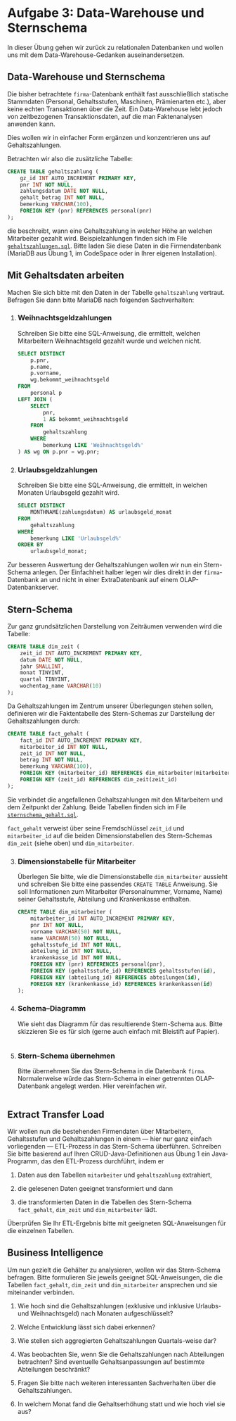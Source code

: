 # Aufgabe 3: Data-Warehouse und Sternschema

In dieser Übung gehen wir zurück zu relationalen Datenbanken und wollen uns mit dem Data-Warehouse-Gedanken auseinandersetzen.

## Data-Warehouse und Sternschema

Die bisher betrachtete `firma`-Datenbank enthält fast ausschließlich statische Stammdaten (Personal, Gehaltsstufen, Maschinen, Prämienarten etc.), aber keine echten Transaktionen über die Zeit.
Ein Data-Warehouse lebt jedoch von zeitbezogenen Transaktionsdaten, auf die man Faktenanalysen anwenden kann.

Dies wollen wir in einfacher Form ergänzen und konzentrieren uns auf Gehaltszahlungen.

Betrachten wir also die zusätzliche Tabelle:

``` SQL
CREATE TABLE gehaltszahlung (
    gz_id INT AUTO_INCREMENT PRIMARY KEY,
    pnr INT NOT NULL,
    zahlungsdatum DATE NOT NULL,
    gehalt_betrag INT NOT NULL,
    bemerkung VARCHAR(100),
    FOREIGN KEY (pnr) REFERENCES personal(pnr)
);
```

die beschreibt, wann eine Gehaltszahlung in welcher Höhe an welchen Mitarbeiter gezahlt wird.
Beispielzahlungen finden sich im File [`gehaltszahlungen.sql`](./gehaltszahlungen.sql).
Bitte laden Sie diese Daten in die Firmendatenbank (MariaDB aus Übung 1, im CodeSpace oder in Ihrer eigenen Installation).

## Mit Gehaltsdaten arbeiten

Machen Sie sich bitte mit den Daten in der Tabelle `gehaltszahlung` vertraut.
Befragen Sie dann bitte MariaDB nach folgenden Sachverhalten:

1. ### Weihnachtsgeldzahlungen

    Schreiben Sie bitte eine SQL-Anweisung, die ermittelt, welchen Mitarbeitern Weihnachtsgeld gezahlt wurde und welchen nicht.

    ``` SQL
    SELECT DISTINCT
        p.pnr,
        p.name,
        p.vorname,
        wg.bekommt_weihnachtsgeld
    FROM
        personal p
    LEFT JOIN (
        SELECT
            pnr,
            1 AS bekommt_weihnachtsgeld
        FROM
            gehaltszahlung
        WHERE
            bemerkung LIKE 'Weihnachtsgeld%'
    ) AS wg ON p.pnr = wg.pnr;
    ```

2. ### Urlaubsgeldzahlungen

    Schreiben Sie bitte eine SQL-Anweisung, die ermittelt, in welchen Monaten Urlaubsgeld gezahlt wird.

    ``` SQL
    SELECT DISTINCT
        MONTHNAME(zahlungsdatum) AS urlaubsgeld_monat
    FROM
        gehaltszahlung
    WHERE
        bemerkung LIKE 'Urlaubsgeld%'
    ORDER BY
        urlaubsgeld_monat;
    ```

Zur besseren Auswertung der Gehaltszahlungen wollen wir nun ein Stern-Schema anlegen.
Der Einfachheit halber legen wir dies direkt in der `firma`-Datenbank an und nicht in einer ExtraDatenbank auf einem OLAP-Datenbankserver.

## Stern-Schema

Zur ganz grundsätzlichen Darstellung von Zeiträumen verwenden wird die Tabelle:

``` SQL
CREATE TABLE dim_zeit (
    zeit_id INT AUTO_INCREMENT PRIMARY KEY,
    datum DATE NOT NULL,
    jahr SMALLINT,
    monat TINYINT,
    quartal TINYINT,
    wochentag_name VARCHAR(10)
);
```

Da Gehaltszahlungen im Zentrum unserer Überlegungen stehen sollen, definieren wir die Faktentabelle des Stern-Schemas zur Darstellung der Gehaltszahlungen durch:

``` SQL
CREATE TABLE fact_gehalt (
    fact_id INT AUTO_INCREMENT PRIMARY KEY,
    mitarbeiter_id INT NOT NULL,
    zeit_id INT NOT NULL,
    betrag INT NOT NULL,
    bemerkung VARCHAR(100),
    FOREIGN KEY (mitarbeiter_id) REFERENCES dim_mitarbeiter(mitarbeiter_id),
    FOREIGN KEY (zeit_id) REFERENCES dim_zeit(zeit_id)
);
```

Sie verbindet die angefallenen Gehaltszahlungen mit den Mitarbeitern und dem Zeitpunkt der Zahlung.
Beide Tabellen finden sich im File [`sternschema_gehalt.sql`](./sternschema_gehalt.sql).

`fact_gehalt` verweist über seine Fremdschlüssel `zeit_id` und `mitarbeiter_id` auf die beiden Dimensionstabellen des Stern-Schemas `dim_zeit` (siehe oben) und `dim_mitarbeiter`.

3. ### Dimensionstabelle für Mitarbeiter

    Überlegen Sie bitte, wie die Dimensionstabelle `dim_mitarbeiter` aussieht und schreiben Sie bitte eine passendes `CREATE TABLE` Anweisung.
    Sie soll Informationen zum Mitarbeiter (Personalnummer, Vorname, Name) seiner Gehaltsstufe, Abteilung und Krankenkasse enthalten.

    ``` SQL
    CREATE TABLE dim_mitarbeiter (
        mitarbeiter_id INT AUTO_INCREMENT PRIMARY KEY,
        pnr INT NOT NULL,
        vorname VARCHAR(50) NOT NULL,
        name VARCHAR(50) NOT NULL,
        gehaltsstufe_id INT NOT NULL,
        abteilung_id INT NOT NULL,
        krankenkasse_id INT NOT NULL,
        FOREIGN KEY (pnr) REFERENCES personal(pnr),
        FOREIGN KEY (gehaltsstufe_id) REFERENCES gehaltsstufen(id),
        FOREIGN KEY (abteilung_id) REFERENCES abteilungen(id),
        FOREIGN KEY (krankenkasse_id) REFERENCES krankenkassen(id)
    );
    ```

4. ### Schema–Diagramm

    Wie sieht das Diagramm für das resultierende Stern-Schema aus.
    Bitte skizzieren Sie es für sich (gerne auch einfach mit Bleistift auf Papier).

    ``` SQL

    ```

5. ### Stern-Schema übernehmen

    Bitte übernehmen Sie das Stern-Schema in die Datenbank `firma`.
    Normalerweise würde das Stern-Schema in einer getrennten OLAP-Datenbank angelegt werden.
    Hier vereinfachen wir.

    ``` SQL

    ```

## Extract Transfer Load

Wir wollen nun die bestehenden Firmendaten über Mitarbeitern, Gehaltsstufen und Gehaltszahlungen in einem — hier nur ganz einfach vorliegenden — ETL-Prozess in das Stern-Schema überführen.
Schreiben Sie bitte basierend auf Ihren CRUD-Java-Definitionen aus Übung 1 ein Java-Programm, das den ETL-Prozess durchführt, indem er

1. Daten aus den Tabellen `mitarbeiter` und `gehaltszahlung` extrahiert,

2. die gelesenen Daten geeignet transformiert und dann

3. die transformierten Daten in die Tabellen des Stern-Schema `fact_gehalt`, `dim_zeit` und `dim_mitarbeiter` lädt.

Überprüfen Sie Ihr ETL-Ergebnis bitte mit geeigneten SQL-Anweisungen für die einzelnen Tabellen.

## Business Intelligence

Um nun gezielt die Gehälter zu analysieren, wollen wir das Stern-Schema befragen.
Bitte formulieren Sie jeweils geeignet SQL-Anweisungen, die die Tabellen `fact_gehalt`, `dim_zeit` und `dim_mitarbeiter` ansprechen und sie miteinander verbinden.

1. Wie hoch sind die Gehaltszahlungen (exklusive und inklusive Urlaubs- und Weihnachtsgeld) nach Monaten aufgeschlüsselt?

2. Welche Entwicklung lässt sich dabei erkennen?

3. Wie stellen sich aggregierten Gehaltszahlungen Quartals-weise dar?

4. Was beobachten Sie, wenn Sie die Gehaltszahlungen nach Abteilungen betrachten?
    Sind eventuelle Gehaltsanpassungen auf bestimmte Abteilungen beschränkt?

5. Fragen Sie bitte nach weiteren interessanten Sachverhalten über die Gehaltszahlungen.

6. In welchem Monat fand die Gehaltserhöhung statt und wie hoch viel sie aus?
